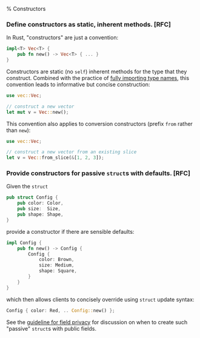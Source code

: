 % Constructors

### Define constructors as static, inherent methods. [RFC]

In Rust, "constructors" are just a convention:

```rust
impl<T> Vec<T> {
    pub fn new() -> Vec<T> { ... }
}
```

Constructors are static (no `self`) inherent methods for the type that they
construct. Combined with the practice of
[fully importing type names](../style/imports.md), this convention leads to
informative but concise construction:

```rust
use vec::Vec;

// construct a new vector
let mut v = Vec::new();
```

This convention also applies to conversion constructors (prefix `from` rather
than `new`):

```rust
use vec::Vec;

// construct a new vector from an existing slice
let v = Vec::from_slice(&[1, 2, 3]);
```

### Provide constructors for passive `struct`s with defaults. [RFC]

Given the `struct`

```rust
pub struct Config {
    pub color: Color,
    pub size:  Size,
    pub shape: Shape,
}
```

provide a constructor if there are sensible defaults:

```rust
impl Config {
    pub fn new() -> Config {
        Config {
            color: Brown,
            size: Medium,
            shape: Square,
        }
    }
}
```

which then allows clients to concisely override using `struct` update syntax:

```rust
Config { color: Red, .. Config::new() };
```

See the [guideline for field privacy](../features/types/README.md) for
discussion on when to create such "passive" `struct`s with public
fields.
